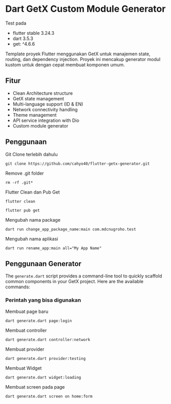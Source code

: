# Dart GetX Custom Module Generator

Test pada

- flutter stable 3.24.3
- dart 3.5.3
- get: ^4.6.6

Template proyek Flutter menggunakan GetX untuk manajemen state, routing, dan dependency injection. Proyek ini mencakup generator modul kustom untuk dengan cepat membuat komponen umum.

## Fitur

- Clean Architecture structure
- GetX state management
- Multi-language support (ID & EN)
- Network connectivity handling
- Theme management
- API service integration with Dio
- Custom module generator

## Penggunaan

Git Clone terlebih dahulu

```
git clone https://github.com/cahyo40/flutter-getx-generator.git
```

Remove .git folder

```
rm -rf .git*
```

Flutter Clean dan Pub Get

```
flutter clean
```

```
flutter pub get
```

Mengubah nama package

```
dart run change_app_package_name:main com.mdcnugroho.test
```

Mengubah nama aplikasi

```
dart run rename_app:main all="My App Name"
```

## Penggunaan Generator

The `generate.dart` script provides a command-line tool to quickly scaffold common components in your GetX project. Here are the available commands:

### Perintah yang bisa digunakan

Membuat page baru

```
dart generate.dart page:login
```

Membuat controller

```
dart generate.dart controller:network
```

Membuat provider

```
dart generate.dart provider:testing
```

Membuat Widget

```
dart generate.dart widget:loading
```

Membuat screen pada page

```
dart generate.dart screen on home:form
```
